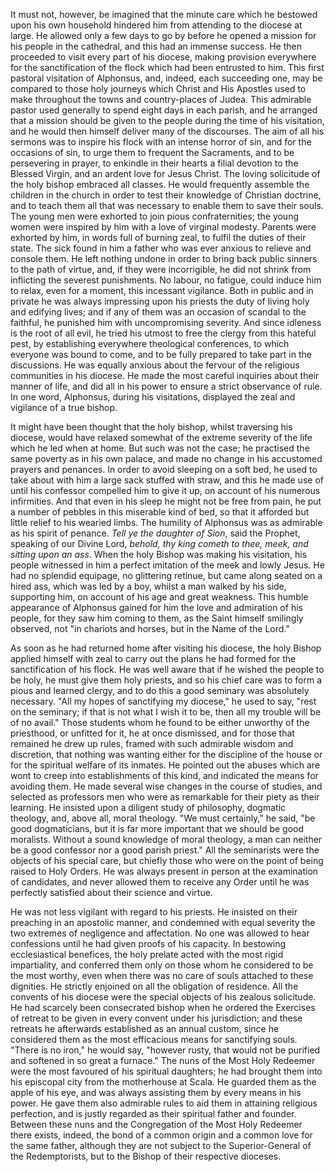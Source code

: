 
It must not, however, be imagined that the minute care which he bestowed upon his own household hindered him from attending to the diocese at large. He allowed only a few days to go by before he opened a mission for his people in the cathedral, and this had an immense success. He then proceeded to visit every part of his diocese, making provision everywhere for the sanctification of the flock which had been entrusted to him. This first pastoral visitation of Alphonsus, and, indeed, each succeeding one, may be compared to those holy journeys which Christ and His Apostles used to make throughout the towns and country-places of Judea. This admirable pastor used generally to spend eight days in each parish, and he arranged that a mission should be given to the people during the time of his visitation, and he would then himself deliver many of the discourses. The aim of all his sermons was to inspire his flock with an intense horror of sin, and for the occasions of sin, to urge them to frequent the Sacraments, and to be persevering in prayer, to enkindle in their hearts a filial devotion to the Blessed Virgin, and an ardent love for Jesus Christ. The loving solicitude of the holy bishop embraced all classes. He would frequently assemble the children in the church in order to test their knowledge of Christian doctrine, and to teach them all that was necessary to enable them to save their souls. The young men were exhorted to join pious confraternities; the young women were inspired by him with a love of virginal modesty. Parents were exhorted by him, in words full of burning zeal, to fulfil the duties of their state. The sick found in him a father who was ever anxious to relieve and console them. He left nothing undone in order to bring back public sinners to the path of virtue, and, if they were incorrigible, he did not shrink from inflicting the severest punishments. No labour, no fatigue, could induce him to relax, even for a moment, this incessant vigilance. Both in public and in private he was always impressing upon his priests the duty of living holy and edifying lives; and if any of them was an occasion of scandal to the faithful, he punished him with uncompromising severity. And since idleness is the root of all evil, he tried his utmost to free the clergy from this hateful pest, by establishing everywhere theological conferences, to which everyone was bound to come, and to be fully prepared to take part in the discussions. He was equally anxious about the fervour of the religious communities in his diocese. He made the most careful inquiries about their manner of life, and did all in his power to ensure a strict observance of rule. In one word, Alphonsus, during his visitations, displayed the zeal and vigilance of a true bishop.

It might have been thought that the holy bishop, whilst traversing his diocese, would have relaxed somewhat of the extreme severity of the life which he led when at home. But such was not the case; he practised the same poverty as in his own palace, and made no change in his accustomed prayers and penances. In order to avoid sleeping on a soft bed, he used to take about with him a large sack stuffed with straw, and this he made use of until his confessor compelled him to give it up, on account of his numerous infirmities. And that even in his sleep he might not be free from pain, he put a number of pebbles in this miserable kind of bed, so that it afforded but little relief to his wearied limbs. The humility of Alphonsus was as admirable as his spirit of penance. *Tell ye the daughter of Sion*, said the Prophet, speaking of our Divine Lord, *behold, thy king cometh to thee, meek, and sitting upon an ass*. When the holy Bishop was making his visitation, his people witnessed in him a perfect imitation of the meek and lowly Jesus. He had no splendid equipage, no glittering retinue, but came along seated on a hired ass, which was led by a boy, whilst a man walked by his side, supporting him, on account of his age and great weakness. This humble appearance of Alphonsus gained for him the love and admiration of his people, for they saw him coming to them, as the Saint himself smilingly observed, not \"in chariots and horses, but in the Name of the Lord.\"

As soon as he had returned home after visiting his diocese, the holy Bishop applied himself with zeal to carry out the plans he had formed for the sanctification of his flock. He was well aware that if he wished the people to be holy, he must give them holy priests, and so his chief care was to form a pious and learned clergy, and to do this a good seminary was absolutely necessary. \"All my hopes of sanctifying my diocese,\" he used to say, \"rest on the seminary; if that is not what I wish it to be, then all my trouble will be of no avail.\" Those students whom he found to be either unworthy of the priesthood, or unfitted for it, he at once dismissed, and for those that remained he drew up rules, framed with such admirable wisdom and discretion, that nothing was wanting either for the discipline of the house or for the spiritual welfare of its inmates. He pointed out the abuses which are wont to creep into establishments of this kind, and indicated the means for avoiding them. He made several wise changes in the course of studies, and selected as professors men who were as remarkable for their piety as their learning. He insisted upon a diligent study of philosophy, dogmatic theology, and, above all, moral theology. \"We must certainly,\" he said, \"be good dogmaticians, but it is far more important that we should be good moralists. Without a sound knowledge of moral theology, a man can neither be a good confessor nor a good parish priest.\" All the seminarists were the objects of his special care, but chiefly those who were on the point of being raised to Holy Orders. He was always present in person at the examination of candidates, and never allowed them to receive any Order until he was perfectly satisfied about their science and virtue.

He was not less vigilant with regard to his priests. He insisted on their preaching in an apostolic manner, and condemned with equal severity the two extremes of negligence and affectation. No one was allowed to hear confessions until he had given proofs of his capacity. In bestowing ecclesiastical benefices, the holy prelate acted with the most rigid impartiality, and conferred them only on those whom he considered to be the most worthy, even when there was no care of souls attached to these dignities. He strictly enjoined on all the obligation of residence. All the convents of his diocese were the special objects of his zealous solicitude. He had scarcely been consecrated bishop when he ordered the Exercises of retreat to be given in every convent under his jurisdiction; and these retreats he afterwards established as an annual custom, since he considered them as the most efficacious means for sanctifying souls. \"There is no iron,\" he would say, \"however rusty, that would not be purified and softened in so great a furnace.\" The nuns of the Most Holy Redeemer were the most favoured of his spiritual daughters; he had brought them into his episcopal city from the motherhouse at Scala. He guarded them as the apple of his eye, and was always assisting them by every means in his power. He gave them also admirable rules to aid them in attaining religious perfection, and is justly regarded as their spiritual father and founder. Between these nuns and the Congregation of the Most Holy Redeemer there exists, indeed, the bond of a common origin and a common love for the same father, although they are not subject to the Superior-General of the Redemptorists, but to the Bishop of their respective dioceses.

